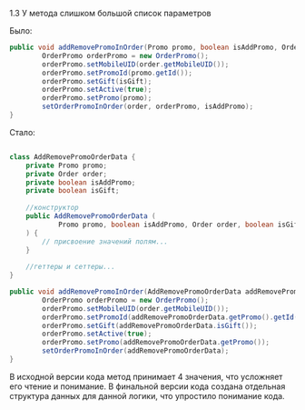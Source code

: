 1.3 У метода слишком большой список параметров

Было:
```java
public void addRemovePromoInOrder(Promo promo, boolean isAddPromo, Order order, boolean isGift) {
        OrderPromo orderPromo = new OrderPromo();
        orderPromo.setMobileUID(order.getMobileUID());
        orderPromo.setPromoId(promo.getId());
        orderPromo.setGift(isGift);
        orderPromo.setActive(true);
        orderPromo.setPromo(promo);
        setOrderPromoInOrder(order, orderPromo, isAddPromo);
}
```

Стало:
```java

class AddRemovePromoOrderData {
    private Promo promo;
    private Order order;
    private boolean isAddPromo;
    private boolean isGift;
    
    //конструктор
    public AddRemovePromoOrderData (
            Promo promo, boolean isAddPromo, Order order, boolean isGift
    ) {
        // присвоение значений полям...
    }
    
    //геттеры и сеттеры...
}

public void addRemovePromoInOrder(AddRemovePromoOrderData addRemovePromoOrderData) {
        OrderPromo orderPromo = new OrderPromo();
        orderPromo.setMobileUID(order.getMobileUID());
        orderPromo.setPromoId(addRemovePromoOrderData.getPromo().getId());
        orderPromo.setGift(addRemovePromoOrderData.isGift());
        orderPromo.setActive(true);
        orderPromo.setPromo(addRemovePromoOrderData.getPromo());
        setOrderPromoInOrder(addRemovePromoOrderData);
}
```

В исходной версии кода метод принимает 4 значения, что усложняет его чтение и понимание.
В финальной версии кода создана отдельная структура данных для данной логики, что упростило понимание
кода.